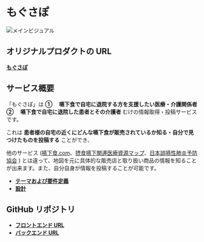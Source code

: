# もぐさぽ

![メインビジュアル](/navi/documents/image/main.png)

## オリジナルプロダクトの URL

**[もぐさぽ](https://osyokuzi.com)**

## サービス概要

「もぐさぽ」は
**① 　嚥下食で自宅に退院する方を支援したい医療・介護関係者**
**② 　嚥下食で自宅に退院した患者とその介護者**
むけの情報取得・投稿サービス です。

これは **患者様の自宅の近くにどんな嚥下食が販売されているか知る・自分で見つけたものを投稿する** ことができ、

他のサービス ([嚥下食.com](https://www.engesyoku.com/)、[摂食嚥下関連医療資源マップ](https://www.swallowing.link/restaurants)、[日本誤嚥性肺炎予防協会](https://j-appa.or.jp/) )
とは違って、地図を元に具体的な販売店と取り扱い商品の情報を知ることが出来ます。また、自分自身が情報を投稿することが可能です。

- **[テーマおよび要件定義](/navi/documents/RequirementDefinition.md)**
- **[設計](/navi/documents/design.md)**

## GitHub リポジトリ

- **[フロントエンド URL](https://github.com/shihoin2/Front-OriginalProduct)**
- **[バックエンド URL](https://github.com/shihoin2/Back-OriginalProduct)**
